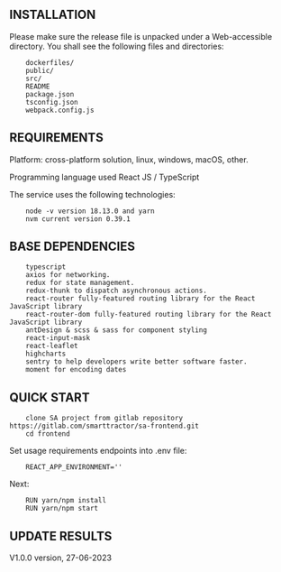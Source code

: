 ## INSTALLATION

Please make sure the release file is unpacked under a Web-accessible
directory. You shall see the following files and directories:

        dockerfiles/
        public/
        src/
        README
        package.json
        tsconfig.json
        webpack.config.js

## REQUIREMENTS

Platform: cross-platform solution, linux, windows, macOS, other.

Programming language used React JS / TypeScript

The service uses the following technologies:

        node -v version 18.13.0 and yarn
        nvm current version 0.39.1

## BASE DEPENDENCIES

        typescript
        axios for networking.
        redux for state management.
        redux-thunk to dispatch asynchronous actions.
        react-router fully-featured routing library for the React JavaScript library
        react-router-dom fully-featured routing library for the React JavaScript library
        antDesign & scss & sass for component styling
        react-input-mask
        react-leaflet
        highcharts
        sentry to help developers write better software faster.
        moment for encoding dates

## QUICK START

        clone SA project from gitlab repository https://gitlab.com/smarttractor/sa-frontend.git
        cd frontend

Set usage requirements endpoints into .env file:

        REACT_APP_ENVIRONMENT=''

Next:

        RUN yarn/npm install
        RUN yarn/npm start

## UPDATE RESULTS

V1.0.0 version, 27-06-2023
